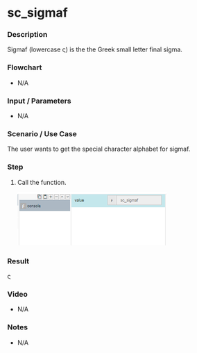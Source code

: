 ﻿# sc_sigmaf

### Description

Sigmaf (lowercase ς) is the the Greek small letter final sigma.

### Flowchart

- N/A 

### Input / Parameters

- N/A

### Scenario / Use Case

The user wants to get the special character alphabet for sigmaf.

### Step

1. Call the function.
    
    ![](../../../../document/function/SpecialCharacter/sc_sigmaf/sc_sigmaf-step-1.png?raw=true)
 
### Result

 ς
 
### Video

- N/A

<!--[![Video](http://i.imgur.com/Ot5DWAW.png)](https://youtu.be/StTqXEQ2l-Y?t=35s)-->

### Notes

- N/A